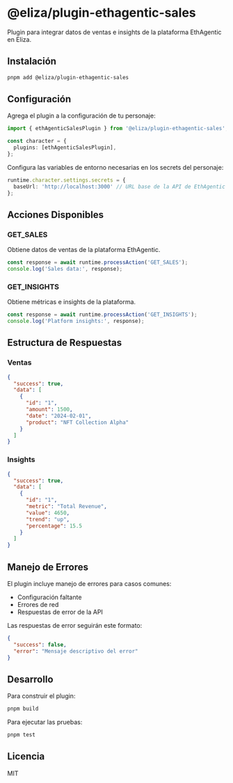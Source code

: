 # @eliza/plugin-ethagentic-sales

Plugin para integrar datos de ventas e insights de la plataforma EthAgentic en Eliza.

## Instalación

```bash
pnpm add @eliza/plugin-ethagentic-sales
```

## Configuración

Agrega el plugin a la configuración de tu personaje:

```typescript
import { ethAgenticSalesPlugin } from '@eliza/plugin-ethagentic-sales';

const character = {
  plugins: [ethAgenticSalesPlugin],
};
```

Configura las variables de entorno necesarias en los secrets del personaje:

```typescript
runtime.character.settings.secrets = {
  baseUrl: 'http://localhost:3000' // URL base de la API de EthAgentic
};
```

## Acciones Disponibles

### GET_SALES
Obtiene datos de ventas de la plataforma EthAgentic.

```typescript
const response = await runtime.processAction('GET_SALES');
console.log('Sales data:', response);
```

### GET_INSIGHTS
Obtiene métricas e insights de la plataforma.

```typescript
const response = await runtime.processAction('GET_INSIGHTS');
console.log('Platform insights:', response);
```

## Estructura de Respuestas

### Ventas
```json
{
  "success": true,
  "data": [
    {
      "id": "1",
      "amount": 1500,
      "date": "2024-02-01",
      "product": "NFT Collection Alpha"
    }
  ]
}
```

### Insights
```json
{
  "success": true,
  "data": [
    {
      "id": "1",
      "metric": "Total Revenue",
      "value": 4650,
      "trend": "up",
      "percentage": 15.5
    }
  ]
}
```

## Manejo de Errores

El plugin incluye manejo de errores para casos comunes:

- Configuración faltante
- Errores de red
- Respuestas de error de la API

Las respuestas de error seguirán este formato:

```json
{
  "success": false,
  "error": "Mensaje descriptivo del error"
}
```

## Desarrollo

Para construir el plugin:

```bash
pnpm build
```

Para ejecutar las pruebas:

```bash
pnpm test
```

## Licencia

MIT